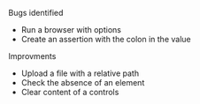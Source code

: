 Bugs identified
- Run a browser with options
- Create an assertion with the colon in the value

Improvments
- Upload a file with a relative path
- Check the absence of an element
- Clear content of a controls
